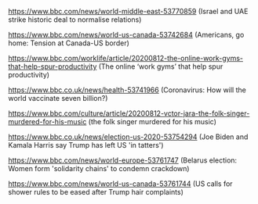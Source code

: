 
https://www.bbc.com/news/world-middle-east-53770859 (Israel and UAE strike historic deal to normalise relations)

https://www.bbc.com/news/world-us-canada-53742684 (Americans, go home: Tension at Canada-US border)

https://www.bbc.com/worklife/article/20200812-the-online-work-gyms-that-help-spur-productivity  (The online ‘work gyms’ that help spur productivity)

https://www.bbc.co.uk/news/health-53741966 (Coronavirus: How will the world vaccinate seven billion?)

https://www.bbc.com/culture/article/20200812-vctor-jara-the-folk-singer-murdered-for-his-music  (the folk singer murdered for his music)

https://www.bbc.co.uk/news/election-us-2020-53754294 (Joe Biden and Kamala Harris say Trump has left US 'in tatters')

https://www.bbc.com/news/world-europe-53761747 (Belarus election: Women form 'solidarity chains' to condemn crackdown)

https://www.bbc.com/news/world-us-canada-53761744  (US calls for shower rules to be eased after Trump hair complaints)
